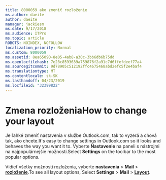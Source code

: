 ```yaml
---
title: 8000059 ako zmeniť rozloženie
ms.author: daeite
author: daeite
manager: jackiesm
ms.date: 9/17/2018
ms.audience: ITPro
ms.topic: article
ROBOTS: NOINDEX, NOFOLLOW
localization_priority: Normal
ms.custom: 8000059
ms.assetid: 8ea65090-8e05-4ab8-a30c-3bb6db6b75dd
ms.openlocfilehash: 7e28c8593639a759876f2a91c7d6ffefdeef77a4
ms.sourcegitcommit: 9d78905c512192ffc4675468abd2efc5f2e4baf4
ms.translationtype: MT
ms.contentlocale: sk-SK
ms.lasthandoff: 04/23/2019
ms.locfileid: "32399822"
---
```

# <a name="how-to-change-your-layout"></a><span data-ttu-id="4ca86-102">Zmena rozloženia</span><span class="sxs-lookup"><span data-stu-id="4ca86-102">How to change your layout</span></span>

<span data-ttu-id="4ca86-103">Je ľahké zmeniť nastavenia v službe Outlook.com, tak to vyzerá a chová tak, ako chcete.</span><span class="sxs-lookup"><span data-stu-id="4ca86-103">It's easy to change settings in Outlook.com so it looks and behaves the way you want it to.</span></span> <span data-ttu-id="4ca86-104">Vyberte **Nastavenie** na paneli s nástrojmi na najpopulárnejšie možnosti.</span><span class="sxs-lookup"><span data-stu-id="4ca86-104">Select **Settings** on the toolbar to the most popular options.</span></span> 

<span data-ttu-id="4ca86-105">Vidieť všetky možnosti rozloženia, vyberte **nastavenia** > **Mail** > [**rozloženie**](https://outlook.live.com/mail/options/mail/layout).</span><span class="sxs-lookup"><span data-stu-id="4ca86-105">To see all layout options, Select **Settings** > **Mail** > [**Layout**](https://outlook.live.com/mail/options/mail/layout).</span></span> 
  

